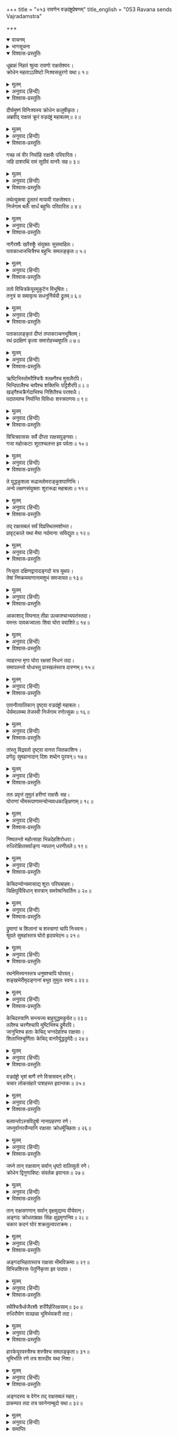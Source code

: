 +++
title = "०५३ रावणेन वज्रदंष्ट्रप्रेषणम्"
title_english = "053 Ravana sends Vajradamstra"

+++
<details open><summary>वाचनम्</summary>
<div caption="श्रीराम-हरिसीताराममूर्ति-घनपाठिभ्यां वचनम्" class="audioEmbed" src="https://archive.org/download/Ramayana-recitation-Sriram-harisItArAmamUrti-Ghanapaati-v2/Kanda_6/Kanda_6_YK-053-Ravana_sends_Vajradamstra_0.mp3"></div>
</details>

<details><summary>भागसूचना</summary>

53. वज्रदंष्ट्रका सेनासहित युद्धके लिये प्रस्थान, वानरों और राक्षसोंका युद्ध, वज्रदंष्ट्रद्वारा वानरोंका तथा अङ्गदद्वारा राक्षसोंका संहार
</details>

<details open><summary>विश्वास-प्रस्तुतिः</summary>

धूम्राक्षं निहतं श्रुत्वा रावणो राक्षसेश्वरः।  
क्रोधेन महताऽऽविष्टो निःश्वसन्नुरगो यथा॥ १॥
</details>

<details><summary>मूलम्</summary>

धूम्राक्षं निहतं श्रुत्वा रावणो राक्षसेश्वरः।  
क्रोधेन महताऽऽविष्टो निःश्वसन्नुरगो यथा॥ १॥
</details>

<details><summary>अनुवाद (हिन्दी)</summary>

धूम्राक्षके मारे जानेका समाचार सुनकर राक्षसराज रावणको महान् क्रोध हुआ। वह फुफकारते हुए सर्पके समान जोर-जोरसे साँस लेने लगा॥ १॥
</details>

<details open><summary>विश्वास-प्रस्तुतिः</summary>

दीर्घमुष्णं विनिःश्वस्य क्रोधेन कलुषीकृतः।  
अब्रवीद् राक्षसं क्रूरं वज्रदंष्ट्रं महाबलम्॥ २॥
</details>

<details><summary>मूलम्</summary>

दीर्घमुष्णं विनिःश्वस्य क्रोधेन कलुषीकृतः।  
अब्रवीद् राक्षसं क्रूरं वज्रदंष्ट्रं महाबलम्॥ २॥
</details>

<details><summary>अनुवाद (हिन्दी)</summary>

क्रोधसे कलुषित हो गर्म-गर्म लम्बी साँस खींचकर उसने क्रूर निशाचर महाबली वज्रदंष्ट्रसे कहा—॥ २॥
</details>

<details open><summary>विश्वास-प्रस्तुतिः</summary>

गच्छ त्वं वीर निर्याहि राक्षसैः परिवारितः।  
जहि दाशरथिं रामं सुग्रीवं वानरैः सह॥ ३॥
</details>

<details><summary>मूलम्</summary>

गच्छ त्वं वीर निर्याहि राक्षसैः परिवारितः।  
जहि दाशरथिं रामं सुग्रीवं वानरैः सह॥ ३॥
</details>

<details><summary>अनुवाद (हिन्दी)</summary>

‘वीर! तुम राक्षसोंके साथ जाओ और दशरथकुमार राम और वानरोंसहित सुग्रीवको मार डालो’॥ ३॥
</details>

<details open><summary>विश्वास-प्रस्तुतिः</summary>

तथेत्युक्त्वा द्रुततरं मायावी राक्षसेश्वरः।  
निर्जगाम बलैः सार्धं बहुभिः परिवारितः॥ ४॥
</details>

<details><summary>मूलम्</summary>

तथेत्युक्त्वा द्रुततरं मायावी राक्षसेश्वरः।  
निर्जगाम बलैः सार्धं बहुभिः परिवारितः॥ ४॥
</details>

<details><summary>अनुवाद (हिन्दी)</summary>

तब वह मायावी राक्षस ‘बहुत अच्छा’ कहकर बहुत बड़ी सेनाके साथ तुरंत युद्धके लिये चल दिया॥
</details>

<details open><summary>विश्वास-प्रस्तुतिः</summary>

नागैरश्वैः खरैरुष्ट्रैः संयुक्तः सुसमाहितः।  
पताकाध्वजचित्रैश्च बहुभिः समलङ्कृतः॥ ५॥
</details>

<details><summary>मूलम्</summary>

नागैरश्वैः खरैरुष्ट्रैः संयुक्तः सुसमाहितः।  
पताकाध्वजचित्रैश्च बहुभिः समलङ्कृतः॥ ५॥
</details>

<details><summary>अनुवाद (हिन्दी)</summary>

वह हाथी, घोड़े, गदहे और ऊँट आदि सवारियोंसे युक्त था, चित्तको पूर्णतः एकाग्र किये हुए था और पताका, ध्वजा आदिसे विचित्र शोभा पानेवाले बहुत-से सेनाध्यक्ष उसकी शोभा बढ़ाते थे॥ ५॥
</details>

<details open><summary>विश्वास-प्रस्तुतिः</summary>

ततो विचित्रकेयूरमुकुटेन विभूषितः।  
तनुत्रं स समावृत्य सधनुर्निर्ययौ द्रुतम्॥ ६॥
</details>

<details><summary>मूलम्</summary>

ततो विचित्रकेयूरमुकुटेन विभूषितः।  
तनुत्रं स समावृत्य सधनुर्निर्ययौ द्रुतम्॥ ६॥
</details>

<details><summary>अनुवाद (हिन्दी)</summary>

विचित्र भुजबंद और मुकुटसे विभूषित हो कवच धारण करके हाथमें धनुष लिये वह शीघ्र ही निकला॥
</details>

<details open><summary>विश्वास-प्रस्तुतिः</summary>

पताकालङ्कृतं दीप्तं तप्तकाञ्चनभूषितम्।  
रथं प्रदक्षिणं कृत्वा समारोहच्चमूपतिः॥ ७॥
</details>

<details><summary>मूलम्</summary>

पताकालङ्कृतं दीप्तं तप्तकाञ्चनभूषितम्।  
रथं प्रदक्षिणं कृत्वा समारोहच्चमूपतिः॥ ७॥
</details>

<details><summary>अनुवाद (हिन्दी)</summary>

ध्वजा-पताकाओंसे अलंकृत, दीप्तिमान् तथा सोनेके साज-बाजसे सुसज्जित रथकी परिक्रमा करके सेनापति वज्रदंष्ट्र उसपर आरूढ़ हुआ॥ ७॥
</details>

<details open><summary>विश्वास-प्रस्तुतिः</summary>

ऋष्टिभिस्तोमरैश्चित्रैः श्लक्ष्णैश्च मुसलैरपि।  
भिन्दिपालैश्च चापैश्च शक्तिभिः पट्टिशैरपि॥ ८॥  
खड्गैश्चक्रैर्गदाभिश्च निशितैश्च परश्वधैः।  
पदातयश्च निर्यान्ति विविधाः शस्त्रपाणयः॥ ९॥
</details>

<details><summary>मूलम्</summary>

ऋष्टिभिस्तोमरैश्चित्रैः श्लक्ष्णैश्च मुसलैरपि।  
भिन्दिपालैश्च चापैश्च शक्तिभिः पट्टिशैरपि॥ ८॥  
खड्गैश्चक्रैर्गदाभिश्च निशितैश्च परश्वधैः।  
पदातयश्च निर्यान्ति विविधाः शस्त्रपाणयः॥ ९॥
</details>

<details><summary>अनुवाद (हिन्दी)</summary>

उसके साथ ऋष्टि, विचित्र तोमर, चिकने मूसल, भिन्दिपाल, धनुष, शक्ति, पट्टिश, खड्ग, चक्र, गदा और तीखे फरसोंसे सुसज्जित बहुत-से पैदल योद्धा चले। उनके हाथोंमें अनेक प्रकारके अस्त्र-शस्त्र शोभा पा रहे थे॥ ८-९॥
</details>

<details open><summary>विश्वास-प्रस्तुतिः</summary>

विचित्रवाससः सर्वे दीप्ता राक्षसपुङ्गवाः।  
गजा महोत्कटाः शूराश्चलन्त इव पर्वताः॥ १०॥
</details>

<details><summary>मूलम्</summary>

विचित्रवाससः सर्वे दीप्ता राक्षसपुङ्गवाः।  
गजा महोत्कटाः शूराश्चलन्त इव पर्वताः॥ १०॥
</details>

<details><summary>अनुवाद (हिन्दी)</summary>

विचित्र वस्त्र धारण करनेवाले सभी राक्षस वीर अपने तेजसे उद्भासित हो रहे थे। शौर्यसम्पन्न मदमत्त गजराज चलते-फिरते पर्वतोंके समान जान पड़ते थे॥
</details>

<details open><summary>विश्वास-प्रस्तुतिः</summary>

ते युद्धकुशला रूढास्तोमराङ्कुशपाणिभिः।  
अन्ये लक्षणसंयुक्ताः शूरारूढा महाबलाः॥ ११॥
</details>

<details><summary>मूलम्</summary>

ते युद्धकुशला रूढास्तोमराङ्कुशपाणिभिः।  
अन्ये लक्षणसंयुक्ताः शूरारूढा महाबलाः॥ ११॥
</details>

<details><summary>अनुवाद (हिन्दी)</summary>

हाथोंमें तोमर, अंकुश धारण करनेवाले महावत जिनकी गर्दनपर सवार थे तथा जो युद्धकी कलामें कुशल थे, वे हाथी युद्धके लिये आगे बढ़े। उत्तम लक्षणोंसे युक्त जो दूसरे-दूसरे महाबली घोड़े थे, जिनके ऊपर शूरवीर सैनिक सवार थे, वे भी युद्धके लिये निकले॥ ११॥
</details>

<details open><summary>विश्वास-प्रस्तुतिः</summary>

तद् राक्षसबलं सर्वं विप्रस्थितमशोभत।  
प्रावृट्काले यथा मेघा नर्दमानाः सविद्युतः॥ १२॥
</details>

<details><summary>मूलम्</summary>

तद् राक्षसबलं सर्वं विप्रस्थितमशोभत।  
प्रावृट्काले यथा मेघा नर्दमानाः सविद्युतः॥ १२॥
</details>

<details><summary>अनुवाद (हिन्दी)</summary>

युद्धके उद्देश्यसे प्रस्थित हुई राक्षसोंकी वह सारी सेना वर्षाकालमें गर्जते हुए बिजलियोंसहित मेघके समान शोभा पा रही थी॥ १२॥
</details>

<details open><summary>विश्वास-प्रस्तुतिः</summary>

निःसृता दक्षिणद्वारादङ्गदो यत्र यूथपः।  
तेषां निष्क्रममाणानामशुभं समजायत॥ १३॥
</details>

<details><summary>मूलम्</summary>

निःसृता दक्षिणद्वारादङ्गदो यत्र यूथपः।  
तेषां निष्क्रममाणानामशुभं समजायत॥ १३॥
</details>

<details><summary>अनुवाद (हिन्दी)</summary>

वह सेना लङ्काके दक्षिणद्वारसे निकली, जहाँ वानरयूथपति अङ्गद राह रोके खड़े थे। उधरसे निकलते ही उन राक्षसोंके सामने अशुभसूचक अपशकुन होने लगा॥ १३॥
</details>

<details open><summary>विश्वास-प्रस्तुतिः</summary>

आकाशाद् विघनात् तीव्रा उल्काश्चाभ्यपतंस्तदा।  
वमन्तः पावकज्वालाः शिवा घोरा ववाशिरे॥ १४॥
</details>

<details><summary>मूलम्</summary>

आकाशाद् विघनात् तीव्रा उल्काश्चाभ्यपतंस्तदा।  
वमन्तः पावकज्वालाः शिवा घोरा ववाशिरे॥ १४॥
</details>

<details><summary>अनुवाद (हिन्दी)</summary>

मेघरहित आकाशसे तत्काल दुःसह उल्कापात होने लगे। भयानक गीदड़ मुँहसे आगकी ज्वाला उगलते हुए अपनी बोली बोलने लगे॥ १४॥
</details>

<details open><summary>विश्वास-प्रस्तुतिः</summary>

व्याहरन्त मृगा घोरा रक्षसां निधनं तदा।  
समापतन्तो योधास्तु प्रास्खलंस्तत्र दारुणम्॥ १५॥
</details>

<details><summary>मूलम्</summary>

व्याहरन्त मृगा घोरा रक्षसां निधनं तदा।  
समापतन्तो योधास्तु प्रास्खलंस्तत्र दारुणम्॥ १५॥
</details>

<details><summary>अनुवाद (हिन्दी)</summary>

घोर पशु ऐसी बोली बोलने लगे, जिससे राक्षसोंके संहारकी सूचना मिल रही थी। युद्धके लिये आते हुए योद्धा बुरी तरह लड़खड़ाकर गिर पड़ते थे। इससे उनकी बड़ी दारुण अवस्था हो जाती थी॥ १५॥
</details>

<details open><summary>विश्वास-प्रस्तुतिः</summary>

एतानौत्पातिकान् दृष्ट्वा वज्रदंष्ट्रो महाबलः।  
धैर्यमालम्ब्य तेजस्वी निर्जगाम रणोत्सुकः॥ १६॥
</details>

<details><summary>मूलम्</summary>

एतानौत्पातिकान् दृष्ट्वा वज्रदंष्ट्रो महाबलः।  
धैर्यमालम्ब्य तेजस्वी निर्जगाम रणोत्सुकः॥ १६॥
</details>

<details><summary>अनुवाद (हिन्दी)</summary>

इन उत्पातसूचक लक्षणोंको देखकर भी महाबली वज्रदंष्ट्रने धैर्य नहीं छोड़ा। वह तेजस्वी वीर युद्धके लिये उत्सुक होकर निकला॥ १६॥
</details>

<details open><summary>विश्वास-प्रस्तुतिः</summary>

तांस्तु विद्रवतो दृष्ट्वा वानरा जितकाशिनः।  
प्रणेदुः सुमहानादान् दिशः शब्देन पूरयन्॥ १७॥
</details>

<details><summary>मूलम्</summary>

तांस्तु विद्रवतो दृष्ट्वा वानरा जितकाशिनः।  
प्रणेदुः सुमहानादान् दिशः शब्देन पूरयन्॥ १७॥
</details>

<details><summary>अनुवाद (हिन्दी)</summary>

तीव्रगतिसे आते हुए उन राक्षसोंको देखकर विजयलक्ष्मीसे सुशोभित होनेवाले वानर बड़े जोर-जोरसे गर्जना करने लगे। उन्होंने अपने सिंहनादसे सम्पूर्ण दिशाओंको गुँजा दिया॥ १७॥
</details>

<details open><summary>विश्वास-प्रस्तुतिः</summary>

ततः प्रवृत्तं तुमुलं हरीणां राक्षसैः सह।  
घोराणां भीमरूपाणामन्योन्यवधकाङ्क्षिणाम्॥ १८॥
</details>

<details><summary>मूलम्</summary>

ततः प्रवृत्तं तुमुलं हरीणां राक्षसैः सह।  
घोराणां भीमरूपाणामन्योन्यवधकाङ्क्षिणाम्॥ १८॥
</details>

<details><summary>अनुवाद (हिन्दी)</summary>

तदनन्तर भयानक रूप धारण करनेवाले घोर वानरोंका राक्षसोंके साथ तुमुल युद्ध आरम्भ हुआ। दोनों दलोंके योद्धा एक-दूसरेका वध करना चाहते थे॥ १८॥
</details>

<details open><summary>विश्वास-प्रस्तुतिः</summary>

निष्पतन्तो महोत्साहा भिन्नदेहशिरोधराः।  
रुधिरोक्षितसर्वाङ्गा न्यपतन् धरणीतले॥ १९॥
</details>

<details><summary>मूलम्</summary>

निष्पतन्तो महोत्साहा भिन्नदेहशिरोधराः।  
रुधिरोक्षितसर्वाङ्गा न्यपतन् धरणीतले॥ १९॥
</details>

<details><summary>अनुवाद (हिन्दी)</summary>

वे बड़े उत्साहसे युद्धके लिये निकलते; परंतु देह और गर्दन कट जानेसे पृथ्वीपर गिर पड़ते थे। उस समय उनके सारे अङ्ग रक्तसे भीग जाते थे॥ १९॥
</details>

<details open><summary>विश्वास-प्रस्तुतिः</summary>

केचिदन्योन्यमासाद्य शूराः परिघबाहवः।  
चिक्षिपुर्विविधान् शस्त्रान् समरेष्वनिवर्तिनः॥ २०॥
</details>

<details><summary>मूलम्</summary>

केचिदन्योन्यमासाद्य शूराः परिघबाहवः।  
चिक्षिपुर्विविधान् शस्त्रान् समरेष्वनिवर्तिनः॥ २०॥
</details>

<details><summary>अनुवाद (हिन्दी)</summary>

युद्धसे कभी पीछे न हटनेवाले और परिघ-जैसी बाँहोंवाले कितने ही शूरवीर एक-दूसरेके निकट पहुँचकर परस्पर नाना प्रकारके अस्त्र-शस्त्रोंका प्रहार करते थे॥
</details>

<details open><summary>विश्वास-प्रस्तुतिः</summary>

द्रुमाणां च शिलानां च शस्त्राणां चापि निःस्वनः।  
श्रूयते सुमहांस्तत्र घोरो हृदयभेदनः॥ २१॥
</details>

<details><summary>मूलम्</summary>

द्रुमाणां च शिलानां च शस्त्राणां चापि निःस्वनः।  
श्रूयते सुमहांस्तत्र घोरो हृदयभेदनः॥ २१॥
</details>

<details><summary>अनुवाद (हिन्दी)</summary>

उस युद्धस्थलमें प्रयुक्त होनेवाले वृक्षों, शिलाओं और शस्त्रोंका महान् एवं घोर शब्द जब कानोंमें पड़ता था, तब वह हृदयको विदीर्ण-सा कर देता था॥ २१॥
</details>

<details open><summary>विश्वास-प्रस्तुतिः</summary>

रथनेमिस्वनस्तत्र धनुषश्चापि घोरवत्।  
शङ्खभेरीमृदङ्गानां बभूव तुमुलः स्वनः॥ २२॥
</details>

<details><summary>मूलम्</summary>

रथनेमिस्वनस्तत्र धनुषश्चापि घोरवत्।  
शङ्खभेरीमृदङ्गानां बभूव तुमुलः स्वनः॥ २२॥
</details>

<details><summary>अनुवाद (हिन्दी)</summary>

वहाँ रथके पहियोंकी घर्घराहट, धनुषकी भयानक टंकार तथा शङ्ख, भेरी और मृदङ्गोंका शब्द एकमें मिलकर बड़ा भयंकर प्रतीत होता था॥ २२॥
</details>

<details open><summary>विश्वास-प्रस्तुतिः</summary>

केचिदस्त्राणि सन्त्यज्य बाहुयुद्धमकुर्वत॥ २३॥  
तलैश्च चरणैश्चापि मुष्टिभिश्च द्रुमैरपि।  
जानुभिश्च हताः केचिद् भग्नदेहाश्च राक्षसाः।  
शिलाभिश्चूर्णिताः केचिद् वानरैर्युद्धदुर्मदैः॥ २४॥
</details>

<details><summary>मूलम्</summary>

केचिदस्त्राणि सन्त्यज्य बाहुयुद्धमकुर्वत॥ २३॥  
तलैश्च चरणैश्चापि मुष्टिभिश्च द्रुमैरपि।  
जानुभिश्च हताः केचिद् भग्नदेहाश्च राक्षसाः।  
शिलाभिश्चूर्णिताः केचिद् वानरैर्युद्धदुर्मदैः॥ २४॥
</details>

<details><summary>अनुवाद (हिन्दी)</summary>

कुछ योद्धा अपने हथियार फेंककर बाहुयुद्ध करने लगते थे। थप्पड़ों, लातों, मुक्कों, वृक्षों और घुटनोंकी मार खाकर कितने ही राक्षसोंके शरीर चूर-चूर हो गये थे। रणदुर्मद वानरोंने शिलाओंसे मार-मारकर कितने ही राक्षसोंका चूरा बना दिया था॥ २३-२४॥
</details>

<details open><summary>विश्वास-प्रस्तुतिः</summary>

वज्रदंष्ट्रो भृशं बाणै रणे वित्रासयन् हरीन्।  
चचार लोकसंहारे पाशहस्त इवान्तकः॥ २५॥
</details>

<details><summary>मूलम्</summary>

वज्रदंष्ट्रो भृशं बाणै रणे वित्रासयन् हरीन्।  
चचार लोकसंहारे पाशहस्त इवान्तकः॥ २५॥
</details>

<details><summary>अनुवाद (हिन्दी)</summary>

उस समय वज्रदंष्ट्र अपने बाणोंकी मारसे वानरोंको अत्यन्त भयभीत करता हुआ तीनों लोकोंके संहारके लिये उठे हुए पाशधारी यमराजके समान रणभूमिमें विचरने लगा॥ २५॥
</details>

<details open><summary>विश्वास-प्रस्तुतिः</summary>

बलवन्तोऽस्त्रविदुषो नानाप्रहरणा रणे।  
जघ्नुर्वानरसैन्यानि राक्षसाः क्रोधर्मूच्छिताः॥ २६॥
</details>

<details><summary>मूलम्</summary>

बलवन्तोऽस्त्रविदुषो नानाप्रहरणा रणे।  
जघ्नुर्वानरसैन्यानि राक्षसाः क्रोधर्मूच्छिताः॥ २६॥
</details>

<details><summary>अनुवाद (हिन्दी)</summary>

साथ ही क्रोधसे भरे तथा नाना प्रकारके अस्त्र-शस्त्र लिये अन्य अस्त्रवेत्ता बलवान् राक्षस भी वानरसेनाओंका रणभूमिमें संहार करने लगे॥ २६॥
</details>

<details open><summary>विश्वास-प्रस्तुतिः</summary>

जघ्ने तान् राक्षसान् सर्वान् धृष्टो वालिसुतो रणे।  
क्रोधेन द्विगुणाविष्टः संवर्तक इवानलः॥ २७॥
</details>

<details><summary>मूलम्</summary>

जघ्ने तान् राक्षसान् सर्वान् धृष्टो वालिसुतो रणे।  
क्रोधेन द्विगुणाविष्टः संवर्तक इवानलः॥ २७॥
</details>

<details><summary>अनुवाद (हिन्दी)</summary>

किंतु प्रलयकालमें संवर्तक अग्नि जैसे प्राणियोंका संहार करती है, उसी तरह वालिपुत्र अङ्गद और भी निर्भय हो दूने क्रोधसे भरकर उन सब राक्षसोंका वध करने लगे॥ २७॥
</details>

<details open><summary>विश्वास-प्रस्तुतिः</summary>

तान् राक्षसगणान् सर्वान् वृक्षमुद्यम्य वीर्यवान्।  
अङ्गदः क्रोधताम्राक्षः सिंहः क्षुद्रमृगानिव॥ २८॥  
चकार कदनं घोरं शक्रतुल्यपराक्रमः।
</details>

<details><summary>मूलम्</summary>

तान् राक्षसगणान् सर्वान् वृक्षमुद्यम्य वीर्यवान्।  
अङ्गदः क्रोधताम्राक्षः सिंहः क्षुद्रमृगानिव॥ २८॥  
चकार कदनं घोरं शक्रतुल्यपराक्रमः।
</details>

<details><summary>अनुवाद (हिन्दी)</summary>

उनकी आँखें क्रोधसे लाल हो रही थीं। वे इन्द्रके तुल्य पराक्रमी थे। जैसे सिंह छोटे वन्य-पशुओंको अनायास ही नष्ट कर देता है, उसी तरह पराक्रमी अङ्गदने एक वृक्ष उठाकर उन समस्त राक्षसगणोंका घोर संहार आरम्भ किया॥ २८ १/२॥
</details>

<details open><summary>विश्वास-प्रस्तुतिः</summary>

अङ्गदाभिहतास्तत्र राक्षसा भीमविक्रमाः॥ २९॥  
विभिन्नशिरसः पेतुर्निकृत्ता इव पादपाः।
</details>

<details><summary>मूलम्</summary>

अङ्गदाभिहतास्तत्र राक्षसा भीमविक्रमाः॥ २९॥  
विभिन्नशिरसः पेतुर्निकृत्ता इव पादपाः।
</details>

<details><summary>अनुवाद (हिन्दी)</summary>

अङ्गदकी मार खाकर वे भयानक पराक्रमी राक्षस सिर फट जानेके कारण कटे हुए वृक्षोंके समान पृथ्वीपर गिरने लगे॥ २९ १/२॥
</details>

<details open><summary>विश्वास-प्रस्तुतिः</summary>

रथैश्चित्रैर्ध्वजैरश्वैः शरीरैर्हरिरक्षसाम्॥ ३०॥  
रुधिरौघेण सञ्छन्ना भूमिर्भयकरी तदा।
</details>

<details><summary>मूलम्</summary>

रथैश्चित्रैर्ध्वजैरश्वैः शरीरैर्हरिरक्षसाम्॥ ३०॥  
रुधिरौघेण सञ्छन्ना भूमिर्भयकरी तदा।
</details>

<details><summary>अनुवाद (हिन्दी)</summary>

उस समय रथों, चित्र-विचित्र ध्वजों, घोड़ों, राक्षस और वानरोंके शरीरों तथा रक्तकी धाराओंसे भर जानेके कारण वह रणभूमि बड़ी भयानक जान पड़ती थी॥ ३० १/२॥
</details>

<details open><summary>विश्वास-प्रस्तुतिः</summary>

हारकेयूरवस्त्रैश्च शस्त्रैश्च समलङ्कृता॥ ३१॥  
भूमिर्भाति रणे तत्र शारदीव यथा निशा।
</details>

<details><summary>मूलम्</summary>

हारकेयूरवस्त्रैश्च शस्त्रैश्च समलङ्कृता॥ ३१॥  
भूमिर्भाति रणे तत्र शारदीव यथा निशा।
</details>

<details><summary>अनुवाद (हिन्दी)</summary>

योद्धाओंके हार, केयूर (बाजूबंद), वस्त्र और शस्त्रोंसे अलंकृत हुई रणभूमि शरत्कालकी रात्रिके समान शोभा पाती थी॥ ३१ १/२॥
</details>

<details open><summary>विश्वास-प्रस्तुतिः</summary>

अङ्गदस्य च वेगेन तद् राक्षसबलं महत्।  
प्राकम्पत तदा तत्र पवनेनाम्बुदो यथा॥ ३२॥
</details>

<details><summary>मूलम्</summary>

अङ्गदस्य च वेगेन तद् राक्षसबलं महत्।  
प्राकम्पत तदा तत्र पवनेनाम्बुदो यथा॥ ३२॥
</details>

<details><summary>अनुवाद (हिन्दी)</summary>

अङ्गदके वेगसे वहाँ वह विशाल राक्षससेना उस समय उसी तरह काँपने लगी, जैसे वायुके वेगसे मेघ कम्पित हो उठता है॥ ३२॥
</details>

<details><summary>समाप्तिः</summary>

इत्यार्षे श्रीमद्रामायणे वाल्मीकीये आदिकाव्ये युद्धकाण्डे त्रिपञ्चाशः सर्गः॥ ५३॥  
इस प्रकार श्रीवाल्मीकिनिर्मित आर्षरामायण आदिकाव्यके युद्धकाण्डमें तिरपनवाँ सर्ग पूरा हुआ॥ ५३॥
</details>

